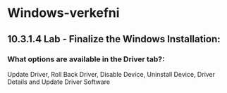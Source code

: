 # Windows-verkefni

## 10.3.1.4 Lab - Finalize the Windows Installation: 
### What options are available in the Driver tab?: 
Update Driver, Roll Back Driver, Disable Device, Uninstall Device, Driver Details and Update Driver Software
